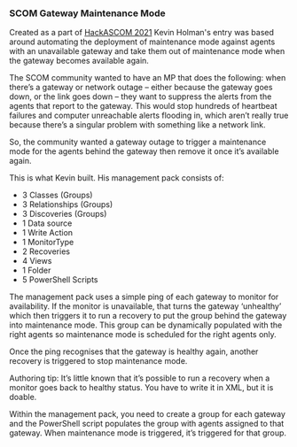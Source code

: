 ﻿
### SCOM Gateway Maintenance Mode

Created as a part of [HackASCOM 2021](https://scomathon.com/blog/automating-maintenance-mode-for-computers-behind-a-gateway-scom-management-pack-by-kevin-holman/) Kevin Holman's entry was based around automating the deployment of maintenance mode against agents with an unavailable gateway and take them out of maintenance mode when the gateway becomes available again.

The SCOM community wanted to have an MP that does the following: when there’s a gateway or network outage – either because the gateway goes down, or the link goes down – they want to suppress the alerts from the agents that report to the gateway. This would stop hundreds of heartbeat failures and computer unreachable alerts flooding in, which aren’t really true because there’s a singular problem with something like a network link.

So, the community wanted a gateway outage to trigger a maintenance mode for the agents behind the gateway then remove it once it’s available again.

This is what Kevin built. His management pack consists of:

- 3 Classes (Groups)
- 3 Relationships (Groups)
- 3 Discoveries (Groups)
- 1 Data source
- 1 Write Action
- 1 MonitorType
- 2 Recoveries
- 4 Views
- 1 Folder
- 5 PowerShell Scripts

The management pack uses a simple ping of each gateway to monitor for availability. If the monitor is unavailable, that turns the gateway ‘unhealthy’ which then triggers it to run a recovery to put the group behind the gateway into maintenance mode. This group can be dynamically populated with the right agents so maintenance mode is scheduled for the right agents only.

Once the ping recognises that the gateway is healthy again, another recovery is triggered to stop maintenance mode.

Authoring tip: It’s little known that it’s possible to run a recovery when a monitor goes back to healthy status. You have to write it in XML, but it is doable.

Within the management pack, you need to create a group for each gateway and the PowerShell script populates the group with agents assigned to that gateway. When maintenance mode is triggered, it’s triggered for that group.
